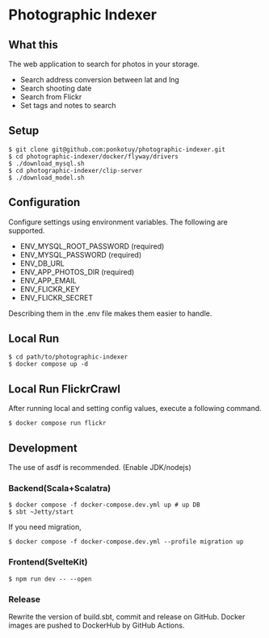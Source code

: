 # Photographic Indexer

## What this
The web application to search for photos in your storage.
- Search address conversion between lat and lng
- Search shooting date
- Search from Flickr
- Set tags and notes to search

## Setup
```shell
$ git clone git@github.com:ponkotuy/photographic-indexer.git
$ cd photographic-indexer/docker/flyway/drivers
$ ./download_mysql.sh
$ cd photographic-indexer/clip-server
$ ./download_model.sh
```

## Configuration
Configure settings using environment variables. The following are supported.

- ENV_MYSQL_ROOT_PASSWORD (required)
- ENV_MYSQL_PASSWORD (required)
- ENV_DB_URL
- ENV_APP_PHOTOS_DIR (required)
- ENV_APP_EMAIL
- ENV_FLICKR_KEY
- ENV_FLICKR_SECRET

Describing them in the .env file makes them easier to handle.

## Local Run
```shell
$ cd path/to/photographic-indexer
$ docker compose up -d
```

## Local Run FlickrCrawl
After running local and setting config values, execute a following command.
```shell
$ docker compose run flickr
```

## Development
The use of asdf is recommended. (Enable JDK/nodejs)

### Backend(Scala+Scalatra)
```shell
$ docker compose -f docker-compose.dev.yml up # up DB
$ sbt ~Jetty/start
```

If you need migration,

```shell
$ docker compose -f docker-compose.dev.yml --profile migration up
```

### Frontend(SvelteKit)
```shell
$ npm run dev -- --open
```

### Release
Rewrite the version of build.sbt, commit and release on GitHub. Docker images are pushed to DockerHub by GitHub Actions.
